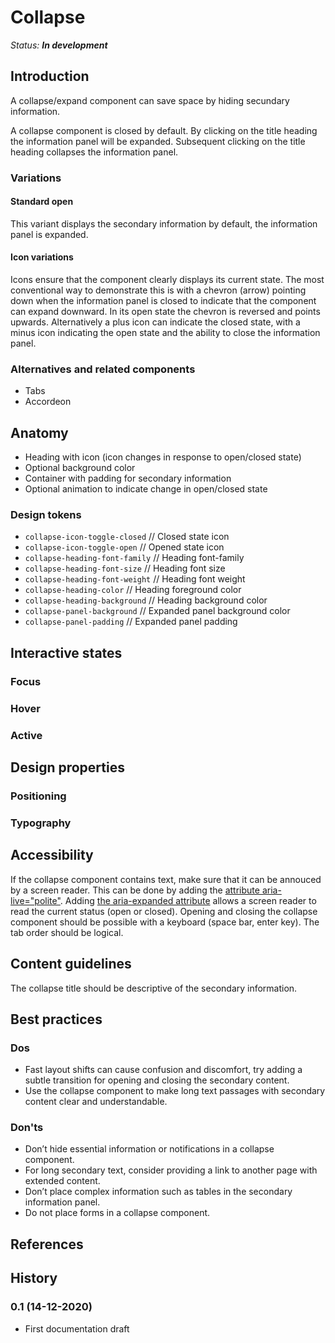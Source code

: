 # Collapse

_Status: **In development**_

## Introduction

A collapse/expand component can save space by hiding secundary information.

A collapse component is closed by default. By clicking on the title heading the information panel will be expanded. Subsequent clicking on the title heading collapses the information panel.

### Variations

#### Standard open

This variant displays the secondary information by default, the information panel is expanded.

#### Icon variations

Icons ensure that the component clearly displays its current state. The most conventional way to demonstrate this is with a chevron (arrow) pointing down when the information panel is closed to indicate that the component can expand downward. In its open state the chevron is reversed and points upwards. Alternatively a plus icon can indicate the closed state, with a minus icon indicating the open state and the ability to close the information panel.

### Alternatives and related components

- Tabs
- Accordeon

## Anatomy

- Heading with icon (icon changes in response to open/closed state)
- Optional background color
- Container with padding for secondary information
- Optional animation to indicate change in open/closed state

### Design tokens

- `collapse-icon-toggle-closed` // Closed state icon
- `collapse-icon-toggle-open` // Opened state icon
- `collapse-heading-font-family` // Heading font-family
- `collapse-heading-font-size` // Heading font size
- `collapse-heading-font-weight` // Heading font weight
- `collapse-heading-color` // Heading foreground color
- `collapse-heading-background` // Heading background color
- `collapse-panel-background` // Expanded panel background color
- `collapse-panel-padding` // Expanded panel padding

## Interactive states

### Focus

### Hover

### Active

## Design properties

### Positioning

### Typography

## Accessibility

If the collapse component contains text, make sure that it can be annouced by a screen reader. This can be done by adding the [attribute aria-live="polite"](https://www.w3.org/TR/wai-aria/#aria-live). Adding [the aria-expanded attribute](https://www.w3.org/TR/wai-aria/#aria-expanded) allows a screen reader to read the current status (open or closed). Opening and closing the collapse component should be possible with a keyboard (space bar, enter key). The tab order should be logical.

## Content guidelines

The collapse title should be descriptive of the secondary information.

## Best practices

### Dos

- Fast layout shifts can cause confusion and discomfort, try adding a subtle transition for opening and closing the secondary content.
- Use the collapse component to make long text passages with secondary content clear and understandable.

### Don'ts

- Don’t hide essential information or notifications in a collapse component.
- For long secondary text, consider providing a link to another page with extended content.
- Don’t place complex information such as tables in the secondary information panel.
- Do not place forms in a collapse component.

## References

## History

### 0.1 (14-12-2020)

- First documentation draft
